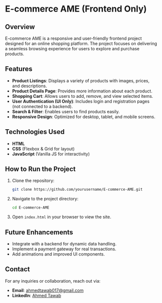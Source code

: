 # E-commerce AME (Frontend Only)

## Overview
E-commerce AME is a responsive and user-friendly frontend project designed for an online shopping platform. The project focuses on delivering a seamless browsing experience for users to explore and purchase products.

## Features
- **Product Listings**: Displays a variety of products with images, prices, and descriptions.
- **Product Details Page**: Provides more information about each product.
- **Shopping Cart**: Allows users to add, remove, and view selected items.
- **User Authentication (UI Only)**: Includes login and registration pages (not connected to a backend).
- **Search & Filter**: Enables users to find products easily.
- **Responsive Design**: Optimized for desktop, tablet, and mobile screens.

## Technologies Used
- **HTML**
- **CSS** (Flexbox & Grid for layout)
- **JavaScript** (Vanilla JS for interactivity)

## How to Run the Project
1. Clone the repository:
   ```bash
   git clone https://github.com/yourusername/E-commerce-AME.git
   ```
2. Navigate to the project directory:
   ```bash
   cd E-commerce-AME
   ```
3. Open `index.html` in your browser to view the site.

## Future Enhancements
- Integrate with a backend for dynamic data handling.
- Implement a payment gateway for real transactions.
- Add animations and improved UI components.

## Contact
For any inquiries or collaboration, reach out via:
- **Email**: ahmedtawab017@gmail.com
- **LinkedIn**: [Ahmed Tawab](https://www.linkedin.com/in/ahmed-tawab)

